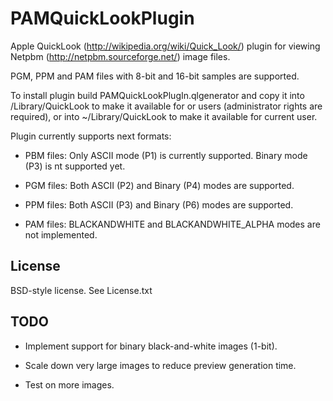 # PAMQuickLookPlugin

Apple QuickLook (http://wikipedia.org/wiki/Quick_Look/) plugin for viewing Netpbm (http://netpbm.sourceforge.net/) image files.

PGM, PPM and PAM files with 8-bit and 16-bit samples are supported.

To install plugin build PAMQuickLookPlugIn.qlgenerator and copy it into /Library/QuickLook to make it available for or users (administrator rights are required), or into ~/Library/QuickLook to make it available for current user.

Plugin currently supports next formats:

* PBM files: Only ASCII mode (P1) is currently supported. Binary mode (P3) is nt supported yet.

* PGM files: Both ASCII (P2) and Binary (P4) modes are supported.

* PPM files: Both ASCII (P3) and Binary (P6) modes are supported.

* PAM files: BLACKANDWHITE and BLACKANDWHITE_ALPHA modes are not implemented.

## License

BSD-style license. See License.txt

## TODO

* Implement support for binary black-and-white images (1-bit).

* Scale down very large images to reduce preview generation time.

* Test on more images.
